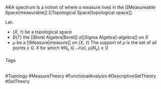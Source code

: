AKA spectrum
Is a notion of where a measure lives in the [[Measureable Space|measurable]] [[Topological Space|topological space]].

Let:
- ($X$, $\tau$) be a topological space
- $B(T)$ the [[Borel Algebra|Borel]] $\sigma$[[Sigma Algebra|-algebra]] on $X$ 
- $\mu$ be a [[Measure|measure]] on ($X$, $\tau$)
The support of $\mu$ is the set of all points $x\in X$ for which $\forall N_x \in \mathcal{N}(x)$, $\mu (N_x)\geq 0$
###### Tags
#Topology #MeasureTheory #FunctionalAnalysis #DescriptiveSetTheory #SetTheory 